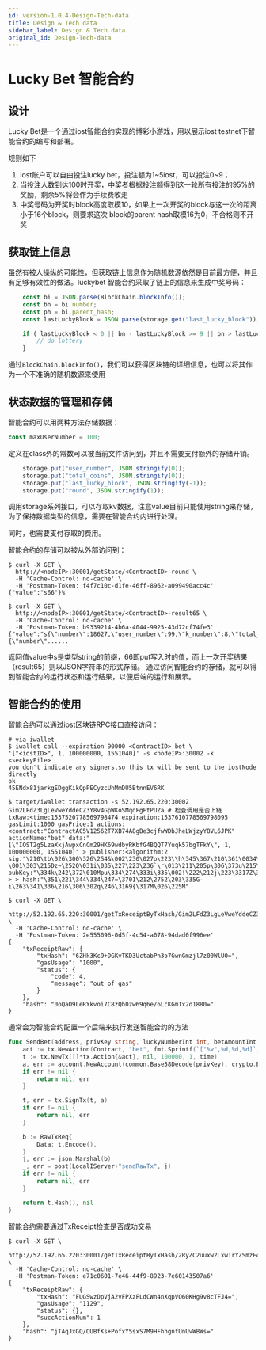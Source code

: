 ```yaml
---
id: version-1.0.4-Design-Tech-data
title: Design & Tech data
sidebar_label: Design & Tech data
original_id: Design-Tech-data
---
```


# Lucky Bet 智能合约

## 设计
Lucky Bet是一个通过iost智能合约实现的博彩小游戏，用以展示iost testnet下智能合约的编写和部署。

规则如下

1. iost账户可以自由投注lucky bet，投注额为1~5iost，可以投注0~9；
2. 当投注人数到达100时开奖，中奖者根据投注额得到这一轮所有投注的95%的奖励，剩余5%将会作为手续费收走
3. 中奖号码为开奖时block高度取模10，如果上一次开奖的block与这一次的距离小于16个block，则要求这次
block的parent hash取模16为0，不合格则不开奖

## 获取链上信息
虽然有被人操纵的可能性，但获取链上信息作为随机数源依然是目前最方便，并且有足够有效性的做法。luckybet
智能合约采取了链上的信息来生成中奖号码：
```javascript
	const bi = JSON.parse(BlockChain.blockInfo());
	const bn = bi.number;
	const ph = bi.parent_hash;
	const lastLuckyBlock = JSON.parse(storage.get("last_lucky_block"));

	if ( lastLuckyBlock < 0 || bn - lastLuckyBlock >= 9 || bn > lastLuckyBlock && ph[ph.length-1] % 16 === 0) {
		// do lottery
	}
```
通过```BlockChain.blockInfo()```，我们可以获得区块链的详细信息，也可以将其作为一个不准确的随机数源来使用

## 状态数据的管理和存储
智能合约可以用两种方法存储数据：
```javascript
const maxUserNumber = 100;
```
定义在class外的常数可以被当前文件访问到，并且不需要支付额外的存储开销。
```javascript
	storage.put("user_number", JSON.stringify(0));
	storage.put("total_coins", JSON.stringify(0));
	storage.put("last_lucky_block", JSON.stringify(-1));
	storage.put("round", JSON.stringify(1));
```
调用storage系列接口，可以存取kv数据，注意value目前只能使用string来存储，为了保持数据类型的信息，需要在智能合约内进行处理。

同时，也需要支付存取的费用。

智能合约的存储可以被从外部访问到：
```shell
$ curl -X GET \
  http://<nodeIP>:30001/getState/<ContractID>-round \
  -H 'Cache-Control: no-cache' \
  -H 'Postman-Token: f4f7c10c-d1fe-46ff-8962-a099490acc4c'
{"value":"s66"}%

$ curl -X GET \
  http://<nodeIP>:30001/getState/<ContractID>-result65 \
  -H 'Cache-Control: no-cache' \
  -H 'Postman-Token: b9339214-4b6a-4044-9925-43d72cf74fe3'
{"value":"s{\"number\":18627,\"user_number\":99,\"k_number\":8,\"total_coins\":{\"number\"......
```
返回值value中s是类型string的前缀，66即put写入时的值，而上一次开奖结果（result65）则以JSON字符串的形式存储。
通过访问智能合约的存储，就可以得到智能合约的运行状态和运行结果，以便后端的运行和展示。

## 智能合约的使用
智能合约可以通过iost区块链RPC接口直接访问：
```shell
# via iwallet
$ iwallet call --expiration 90000 <ContractID> bet \
'["<iostID>", 1, 100000000, 1551040]' -s <nodeIP>:30002 -k <seckeyFile> 
you don't indicate any signers,so this tx will be sent to the iostNode directly
ok
45ENdx81jarkgEDggKikQpPECyzcUhMmDU5BtnnEV6RK

$ target/iwallet transaction -s 52.192.65.220:30002 Gim2LFdZ3LgLeVweYddeCZ3Y8v4GpWKoSMqdFgFtPUZa # 检查调用是否上链
txRaw:<time:1537520778569798474 expiration:1537610778569798095 gasLimit:1000 gasPrice:1 actions:<contract:"ContractAC5V12562T7XB74A8gBe3cjfwWDbJheLWjzyY8VL6JPK" actionName:"bet" data:"[\"IOST2g5LzaXkjAwpxCnCm29HK69wdbyRKbfG4BQQT7Yuqk57bgTFkY\", 1, 100000000, 1551040]" > publisher:<algorithm:2 sig:"\210\tb\026\300\326\254&\002\230\027o\223\\h\345\367\210\361\0034\232\351+F1\274r6\332\226\242?\001\303\215Dz~\252Q\031i\035\227\223\236`\r\013\211\205p\306\373u\215\254\035a\222\336\327\r" pubKey:"\334k\242\372\010Mpu\334\274\333i\335\002!\222\212j\223\3317Z\360\362\3158\003\2056y}j" > > hash:"\351\221\344\334\247=\3701\212\2752\203\335G-i\263\341\336\216\306\302q\246\3169{\317M\026\225M" 

$ curl -X GET \
  http://52.192.65.220:30001/getTxReceiptByTxHash/Gim2LFdZ3LgLeVweYddeCZ3Y8v4GpWKoSMqdFgFtPUZa \
  -H 'Cache-Control: no-cache' \
  -H 'Postman-Token: 2e555096-0d5f-4c54-a078-94dad0f996ee'
{
    "txReceiptRaw": {
        "txHash": "6ZHk3Kc9+DGKvTKD3UctabPh3o7GwnGmzjl7z00WlU0=",
        "gasUsage": "1000",
        "status": {
            "code": 4,
            "message": "out of gas"
        }
    },
    "hash": "0oQaO9LeRYkvoi7C8zQh0zw69q6e/6LcKGmTx2o1880="
}
```
通常会为智能合约配置一个后端来执行发送智能合约的方法
```go
func SendBet(address, privKey string, luckyNumberInt int, betAmountInt int64, nonce int, time int64) ([]byte, error) {
	act := tx.NewAction(Contract, "bet", fmt.Sprintf(`["%v",%d,%d,%d]`, address, luckyNumberInt, betAmountInt, nonce))
	t := tx.NewTx([]*tx.Action{&act}, nil, 100000, 1, time)
	a, err := account.NewAccount(common.Base58Decode(privKey), crypto.Ed25519)
	if err != nil {
		return nil, err
	}

	t, err = tx.SignTx(t, a)
	if err != nil {
		return nil, err
	}

	b := RawTxReq{
		Data: t.Encode(),
	}
	j, err := json.Marshal(b)
	_, err = post(LocalIServer+"sendRawTx", j)
	if err != nil {
		return nil, err
	}

	return t.Hash(), nil
}
```
智能合约需要通过TxReceipt检查是否成功交易
```shell
$ curl -X GET \
  http://52.192.65.220:30001/getTxReceiptByTxHash/2RyZC2uuxw2Lxw1rYZSmzF4q48MNvtjt2SgcYnCWyt6Z \
  -H 'Cache-Control: no-cache' \
  -H 'Postman-Token: e71c0601-7e46-44f9-8923-7e60143507a6'
{
    "txReceiptRaw": {
        "txHash": "FUGSwzDpVjA2vFPXzFLdCWn4nXqpVO60KHg9v8cTFJ4=",
        "gasUsage": "1129",
        "status": {},
        "succActionNum": 1
    },
    "hash": "jTAqJxGQ/OUBfKs+PofxY5sxS7M9HFhhgnfUnUvWBWs="
}
```




